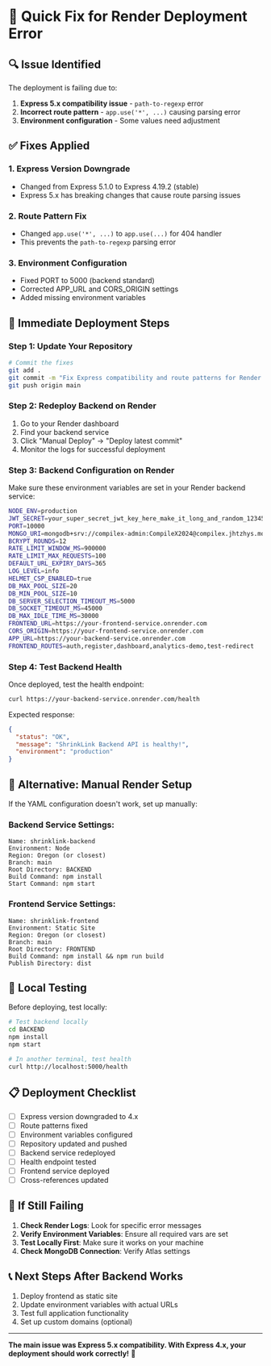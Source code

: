 # 🚨 Quick Fix for Render Deployment Error

## 🔍 **Issue Identified**
The deployment is failing due to:
1. **Express 5.x compatibility issue** - `path-to-regexp` error
2. **Incorrect route pattern** - `app.use('*', ...)` causing parsing error
3. **Environment configuration** - Some values need adjustment

## ✅ **Fixes Applied**

### 1. **Express Version Downgrade**
- Changed from Express 5.1.0 to Express 4.19.2 (stable)
- Express 5.x has breaking changes that cause route parsing issues

### 2. **Route Pattern Fix**
- Changed `app.use('*', ...)` to `app.use(...)` for 404 handler
- This prevents the `path-to-regexp` parsing error

### 3. **Environment Configuration**
- Fixed PORT to 5000 (backend standard)
- Corrected APP_URL and CORS_ORIGIN settings
- Added missing environment variables

## 🚀 **Immediate Deployment Steps**

### Step 1: Update Your Repository
```bash
# Commit the fixes
git add .
git commit -m "Fix Express compatibility and route patterns for Render deployment"
git push origin main
```

### Step 2: Redeploy Backend on Render
1. Go to your Render dashboard
2. Find your backend service
3. Click "Manual Deploy" → "Deploy latest commit"
4. Monitor the logs for successful deployment

### Step 3: Backend Configuration on Render
Make sure these environment variables are set in your Render backend service:

```bash
NODE_ENV=production
JWT_SECRET=your_super_secret_jwt_key_here_make_it_long_and_random_123456789
PORT=10000
MONGO_URI=mongodb+srv://compilex-admin:CompileX2024@compilex.jhtzhys.mongodb.net/shrinklink?retryWrites=true&w=majority&appName=CompileX
BCRYPT_ROUNDS=12
RATE_LIMIT_WINDOW_MS=900000
RATE_LIMIT_MAX_REQUESTS=100
DEFAULT_URL_EXPIRY_DAYS=365
LOG_LEVEL=info
HELMET_CSP_ENABLED=true
DB_MAX_POOL_SIZE=20
DB_MIN_POOL_SIZE=10
DB_SERVER_SELECTION_TIMEOUT_MS=5000
DB_SOCKET_TIMEOUT_MS=45000
DB_MAX_IDLE_TIME_MS=30000
FRONTEND_URL=https://your-frontend-service.onrender.com
CORS_ORIGIN=https://your-frontend-service.onrender.com
APP_URL=https://your-backend-service.onrender.com
FRONTEND_ROUTES=auth,register,dashboard,analytics-demo,test-redirect
```

### Step 4: Test Backend Health
Once deployed, test the health endpoint:
```bash
curl https://your-backend-service.onrender.com/health
```

Expected response:
```json
{
  "status": "OK",
  "message": "ShrinkLink Backend API is healthy!",
  "environment": "production"
}
```

## 🔧 **Alternative: Manual Render Setup**

If the YAML configuration doesn't work, set up manually:

### Backend Service Settings:
```
Name: shrinklink-backend
Environment: Node
Region: Oregon (or closest)
Branch: main
Root Directory: BACKEND
Build Command: npm install
Start Command: npm start
```

### Frontend Service Settings:
```
Name: shrinklink-frontend
Environment: Static Site
Region: Oregon (or closest)
Branch: main
Root Directory: FRONTEND
Build Command: npm install && npm run build
Publish Directory: dist
```

## 🧪 **Local Testing**

Before deploying, test locally:
```bash
# Test backend locally
cd BACKEND
npm install
npm start

# In another terminal, test health
curl http://localhost:5000/health
```

## 📋 **Deployment Checklist**

- [ ] Express version downgraded to 4.x
- [ ] Route patterns fixed
- [ ] Environment variables configured
- [ ] Repository updated and pushed
- [ ] Backend service redeployed
- [ ] Health endpoint tested
- [ ] Frontend service deployed
- [ ] Cross-references updated

## 🚨 **If Still Failing**

1. **Check Render Logs**: Look for specific error messages
2. **Verify Environment Variables**: Ensure all required vars are set
3. **Test Locally First**: Make sure it works on your machine
4. **Check MongoDB Connection**: Verify Atlas settings

## 📞 **Next Steps After Backend Works**

1. Deploy frontend as static site
2. Update environment variables with actual URLs
3. Test full application functionality
4. Set up custom domains (optional)

---

**The main issue was Express 5.x compatibility. With Express 4.x, your deployment should work correctly!** 🎉
